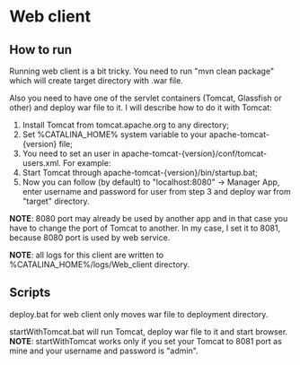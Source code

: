 <h1>Web client</h1>

<h2>How to run</h2>
Running web client is a bit tricky. You need to run "mvn clean package" which will create target directory with .war file.


Also you need to have one of the servlet containers (Tomcat, Glassfish or other) and deploy war file to it. I will describe how to do it with Tomcat:
1) Install Tomcat from tomcat.apache.org to any directory;
2) Set %CATALINA_HOME% system variable to your apache-tomcat-{version} file;
3) You need to set an user in apache-tomcat-{version}/conf/tomcat-users.xml. For example:
	<role rolename="manager-gui"/>
	<role rolename="manager-script"/>
	<user username="admin" password="admin" roles="manager-gui, manager-script"/>
4) Start Tomcat through apache-tomcat-{version}/bin/startup.bat;
4) Now you can follow (by default) to "localhost:8080" -> Manager App, enter username and password for user from step 3 and deploy war from "target" directory.


**NOTE**: 8080 port may already be used by another app and in that case you have to change the port of Tomcat to another. In my case, I set it to 8081, because 8080 port is used by web service.


**NOTE**: all logs for this client are written to %CATALINA_HOME%/logs/Web_client directory.


<h2>Scripts</h2>
deploy.bat for web client only moves war file to deployment directory.


startWithTomcat.bat will run Tomcat, deploy war file to it and start browser.
**NOTE**: startWithTomcat works only if you set your Tomcat to 8081 port as mine and your username and password is "admin".